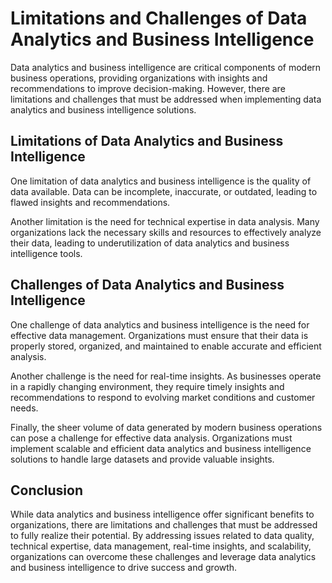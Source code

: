 Limitations and Challenges of Data Analytics and Business Intelligence
=========================================================================================================================================

Data analytics and business intelligence are critical components of modern business operations, providing organizations with insights and recommendations to improve decision-making. However, there are limitations and challenges that must be addressed when implementing data analytics and business intelligence solutions.

Limitations of Data Analytics and Business Intelligence
-------------------------------------------------------

One limitation of data analytics and business intelligence is the quality of data available. Data can be incomplete, inaccurate, or outdated, leading to flawed insights and recommendations.

Another limitation is the need for technical expertise in data analysis. Many organizations lack the necessary skills and resources to effectively analyze their data, leading to underutilization of data analytics and business intelligence tools.

Challenges of Data Analytics and Business Intelligence
------------------------------------------------------

One challenge of data analytics and business intelligence is the need for effective data management. Organizations must ensure that their data is properly stored, organized, and maintained to enable accurate and efficient analysis.

Another challenge is the need for real-time insights. As businesses operate in a rapidly changing environment, they require timely insights and recommendations to respond to evolving market conditions and customer needs.

Finally, the sheer volume of data generated by modern business operations can pose a challenge for effective data analysis. Organizations must implement scalable and efficient data analytics and business intelligence solutions to handle large datasets and provide valuable insights.

Conclusion
----------

While data analytics and business intelligence offer significant benefits to organizations, there are limitations and challenges that must be addressed to fully realize their potential. By addressing issues related to data quality, technical expertise, data management, real-time insights, and scalability, organizations can overcome these challenges and leverage data analytics and business intelligence to drive success and growth.
